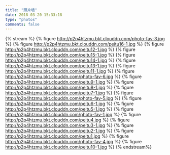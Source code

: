 ```yaml
---
title: "照片墙"
date: 2018-03-20 15:33:18
type: "photos"
comments: false
---
```


{% stream %}
{% figure http://p2p4htzmu.bkt.clouddn.com/photo-fav-3.jpg  %}
{% figure http://p2p4htzmu.bkt.clouddn.com/peitu16-1.jpg %}
{% figure http://p2p4htzmu.bkt.clouddn.com/peitu12-1.jpg %}
{% figure http://p2p4htzmu.bkt.clouddn.com/peitu15-1.jpg %}
{% figure http://p2p4htzmu.bkt.clouddn.com/peitu14-1.jpg %}
{% figure http://p2p4htzmu.bkt.clouddn.com/peitu13-1.jpg %}
{% figure http://p2p4htzmu.bkt.clouddn.com/peitu11-1.jpg  %}
{% figure http://p2p4htzmu.bkt.clouddn.com/photo-fav-6.jpg  %}
{% figure http://p2p4htzmu.bkt.clouddn.com/peitu9-1.jpg  %}
{% figure http://p2p4htzmu.bkt.clouddn.com/peitu8-1.jpg  %}
{% figure http://p2p4htzmu.bkt.clouddn.com/peitu7-1.jpg  %}
{% figure http://p2p4htzmu.bkt.clouddn.com/photo-fav-5.jpg  %}
{% figure http://p2p4htzmu.bkt.clouddn.com/peitu6-1.jpg  %}
{% figure http://p2p4htzmu.bkt.clouddn.com/peitu5-1.jpg  %}
{% figure http://p2p4htzmu.bkt.clouddn.com/photo-fav-1.jpg  %}
{% figure http://p2p4htzmu.bkt.clouddn.com/peitu4.jpg  %}
{% figure http://p2p4htzmu.bkt.clouddn.com/peitu3-1.jpg  %}
{% figure http://p2p4htzmu.bkt.clouddn.com/peitu2-1.jpg  %}
{% figure http://p2p4htzmu.bkt.clouddn.com/peitu1.jpg  %}
{% figure http://p2p4htzmu.bkt.clouddn.com/photo-fav-4.jpg  %}
{% figure http://p2p4htzmu.bkt.clouddn.com/peitu10-1.jpg  %}
{% endstream%}